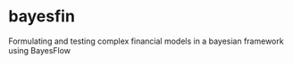 # bayesfin
Formulating and testing complex financial models in a bayesian framework using BayesFlow
